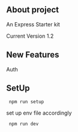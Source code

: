 ## About project

An Express Starter kit 

Current Version 1.2

## New Features

Auth

## SetUp

```
 npm run setup

```
set up env file accordingly
 
```
 npm run dev

```




